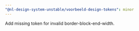 ```yaml
---
"@nl-design-system-unstable/voorbeeld-design-tokens": minor
---
```


Add missing token for invalid border-block-end-width.
